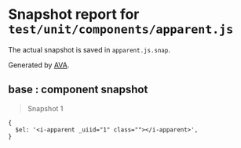 # Snapshot report for `test/unit/components/apparent.js`

The actual snapshot is saved in `apparent.js.snap`.

Generated by [AVA](https://ava.li).

## base : component snapshot

> Snapshot 1

    {
      $el: '<i-apparent _uiid="1" class=""></i-apparent>',
    }
